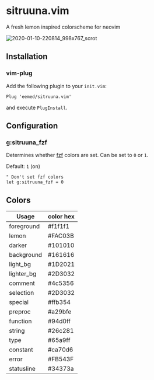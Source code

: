 # sitruuna.vim

A fresh lemon inspired colorscheme for neovim

![2020-01-10-220814_998x767_scrot](https://user-images.githubusercontent.com/30186515/72183177-e7f7c400-33f5-11ea-8b89-972e322a42c3.png)

## Installation

### vim-plug

Add the following plugin to your `init.vim`:
```
Plug 'eemed/sitruuna.vim'
```

and execute `PlugInstall`.

## Configuration

### g:sitruuna\_fzf

Determines whether [fzf](https://github.com/junegunn/fzf.vim) colors are set.
Can be set to `0` or `1`.

Default: `1` (on)

```vim
" Don't set fzf colors
let g:sitruuna_fzf = 0
```

## Colors


|    Usage    | color hex |
|     ---     |    ---    |
| foreground  |  #f1f1f1  |
|    lemon    |  #FAC03B  |
|   darker    |  #101010  |
| background  |  #161616  |
|  light\_bg  |  #1D2021  |
| lighter\_bg |  #2D3032  |
|   comment   |  #4c5356  |
|  selection  |  #2D3032  |
|   special   |  #ffb354  |
|   preproc   |  #a29bfe  |
|  function   |  #94d0ff  |
|   string    |  #26c281  |
|    type     |  #65a9ff  |
|  constant   |  #ca70d6  |
|    error    |  #FB543F  |
| statusline  |  #34373a  |
